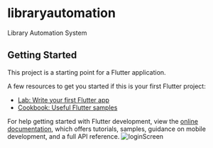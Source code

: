 # libraryautomation

Library Automation System

## Getting Started

This project is a starting point for a Flutter application.

A few resources to get you started if this is your first Flutter project:

- [Lab: Write your first Flutter app](https://docs.flutter.dev/get-started/codelab)
- [Cookbook: Useful Flutter samples](https://docs.flutter.dev/cookbook)

For help getting started with Flutter development, view the
[online documentation](https://docs.flutter.dev/), which offers tutorials,
samples, guidance on mobile development, and a full API reference.
![loginScreen](https://github.com/gunesgultekin/LibraryAutomation-Flutter/assets/126399958/e095758c-265c-472a-9f89-899a5bba6a19)

